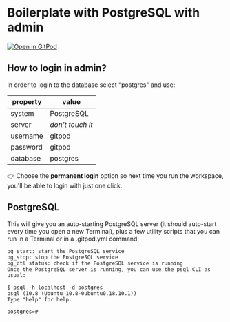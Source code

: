 # Boilerplate with PostgreSQL with admin

[![Open in GitPod](https://gitpod.io/button/open-in-gitpod.svg)](https://gitpod.io/#https://github.com/manuelabarca/boilerplate_postgresql)

## How to login in admin?

In order to login to the database select "postgres" and use:

| property |  value            |
| -------- | ----------------- |
| system   |  PostgreSQL       |
| server   |  *don't touch it* |
| username |  gitpod           |
| password |  gitpod           |
| database |  postgres         |

👉 Choose the **permanent login** option so next
time you run the workspace, you'll be able to login with just one click.

## PostgreSQL


This will give you an auto-starting PostgreSQL server (it should auto-start every time you open a new Terminal), plus a few utility scripts that you can run in a Terminal or in a .gitpod.yml command:

```
pg_start: start the PostgreSQL service
pg_stop: stop the PostgreSQL service
pg_ctl status: check if the PostgreSQL service is running
Once the PostgreSQL server is running, you can use the psql CLI as usual:

$ psql -h localhost -d postgres
psql (10.8 (Ubuntu 10.8-0ubuntu0.18.10.1))
Type "help" for help.

postgres=#
```
